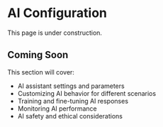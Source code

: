 # AI Configuration

This page is under construction.

## Coming Soon

This section will cover:
- AI assistant settings and parameters
- Customizing AI behavior for different scenarios
- Training and fine-tuning AI responses
- Monitoring AI performance
- AI safety and ethical considerations
